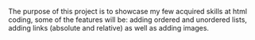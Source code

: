 The purpose of this project is to showcase my few acquired skills at html coding, some of the features will be: adding ordered and unordered lists, adding links (absolute and relative) as well as adding images.